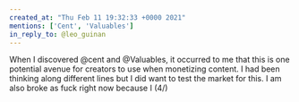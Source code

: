 ```yaml
---
created_at: "Thu Feb 11 19:32:33 +0000 2021"
mentions: ['Cent', 'Valuables']
in_reply_to: @leo_guinan
---
```


When I discovered @cent and @Valuables, it occurred to me that this is one potential avenue for creators to use when monetizing content. I had been thinking along different lines but I did want to test the market for this. I am also broke as fuck right now because I (4/)